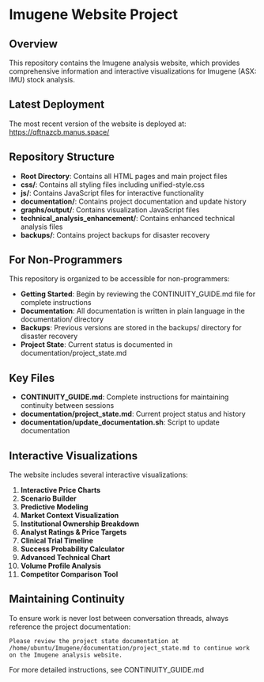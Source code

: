 # Imugene Website Project

## Overview
This repository contains the Imugene analysis website, which provides comprehensive information and interactive visualizations for Imugene (ASX: IMU) stock analysis.

## Latest Deployment
The most recent version of the website is deployed at:
https://qftnazcb.manus.space/

## Repository Structure
- **Root Directory**: Contains all HTML pages and main project files
- **css/**: Contains all styling files including unified-style.css
- **js/**: Contains JavaScript files for interactive functionality
- **documentation/**: Contains project documentation and update history
- **graphs/output/**: Contains visualization JavaScript files
- **technical_analysis_enhancement/**: Contains enhanced technical analysis files
- **backups/**: Contains project backups for disaster recovery

## For Non-Programmers
This repository is organized to be accessible for non-programmers:

- **Getting Started**: Begin by reviewing the CONTINUITY_GUIDE.md file for complete instructions
- **Documentation**: All documentation is written in plain language in the documentation/ directory
- **Backups**: Previous versions are stored in the backups/ directory for disaster recovery
- **Project State**: Current status is documented in documentation/project_state.md

## Key Files
- **CONTINUITY_GUIDE.md**: Complete instructions for maintaining continuity between sessions
- **documentation/project_state.md**: Current project status and history
- **documentation/update_documentation.sh**: Script to update documentation

## Interactive Visualizations
The website includes several interactive visualizations:

1. **Interactive Price Charts**
2. **Scenario Builder**
3. **Predictive Modeling**
4. **Market Context Visualization**
5. **Institutional Ownership Breakdown**
6. **Analyst Ratings & Price Targets**
7. **Clinical Trial Timeline**
8. **Success Probability Calculator**
9. **Advanced Technical Chart**
10. **Volume Profile Analysis**
11. **Competitor Comparison Tool**

## Maintaining Continuity
To ensure work is never lost between conversation threads, always reference the project documentation:

```
Please review the project state documentation at /home/ubuntu/Imugene/documentation/project_state.md to continue work on the Imugene analysis website.
```

For more detailed instructions, see CONTINUITY_GUIDE.md
